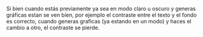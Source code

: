 Si bien cuando estás previamente ya sea en modo claro u oscuro y generas gráficas estan se ven bien, por ejemplo el contraste entre el texto y el fondo es correcto, cuando generas graficas (ya estando en un modo) y haces el cambio a otro, el contraste se pierde.